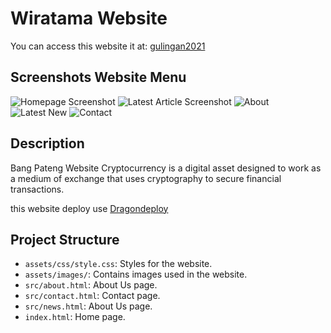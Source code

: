 # Wiratama Website

You can access this website it at: [gulingan2021](https://arweave.net/PD_HG4Qo4dQ3KYg5VHl0yYRfSaDmeAI0kvlwpRTin_w/)

## Screenshots Website Menu

![Homepage Screenshot](assets/ss/ss1.jpg)
![Latest Article Screenshot](assets/ss/ss2.jpg)
![About](assets/ss/ss3.jpg)
![Latest New](assets/ss/ss4.jpg)
![Contact](assets/ss/ss5.jpg)

## Description

Bang Pateng Website Cryptocurrency is a digital asset designed to work as a medium of exchange that uses cryptography to secure financial transactions. 


this website deploy use [Dragondeploy](https://dragondeploy.xyz/)

## Project Structure

- `assets/css/style.css`: Styles for the website.
- `assets/images/`: Contains images used in the website.
- `src/about.html`: About Us page.
- `src/contact.html`: Contact page.
- `src/news.html`: About Us page.
- `index.html`: Home page.
